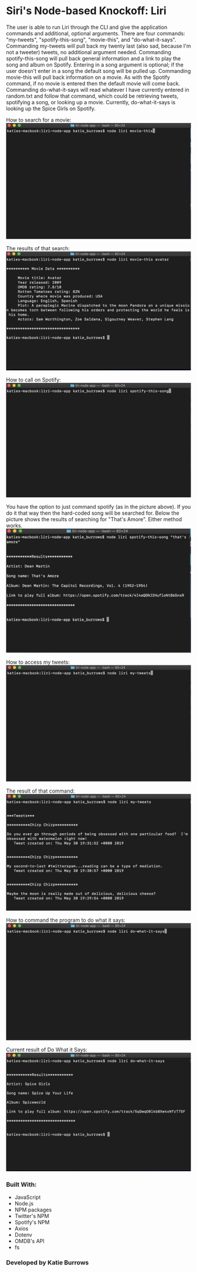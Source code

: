 # Siri's Node-based Knockoff:  Liri

The user is able to run Liri through the CLI and give the application commands and additional, optional arguments.  There are four commands:  "my-tweets", "spotify-this-song", "movie-this", and "do-what-it-says".  Commanding my-tweets will pull back my twenty last (also sad, because I'm not a tweeter) tweets, no additional argument needed.  Commanding spotify-this-song will pull back general information and a link to play the song and album on Spotify.  Entering in a song argument is optional; if the user doesn't enter in a song the default song will be pulled up.  Commanding movie-this will pull back information on a movie.  As with the Spotify command, if no movie is entered then the default movie will come back.  Commanding do-what-it-says will read whatever I have currently entered in random.txt and follow that command, which could be retrieving tweets, spotifying a song, or looking up a movie.  Currently, do-what-it-says is looking up the Spice Girls on Spotify.

How to search for a movie:
![Movie search language](assets/images/movieCommand.png)

The results of that search: 
![Movie search result](assets/images/movieResult.png)

How to call on Spotify:
![Spotify search language](assets/images/spotifyCommand.png)

You have the option to just command spotify (as in the picture above).  If you do it that way then the hard-coded song will be searched for.  Below the picture shows the results of searching for "That's Amore".  Either method works.
![Spotify command result](assets/images/spotifyResult.png)

How to access my tweets:
![Twitter search language](assets/images/tweetsCommand.png)

The result of that command:
![Twitter command result](assets/images/tweetsResult.png)

How to command the program to do what it says:
![Do what it says language](assets/images/whatItSaysCommand.png)

Current result of Do What it Says:
![Do What it Says command result](assets/images/doWhatItSaysResult.png)

### Built With:
* JavaScript
* Node.js
* NPM packages
* Twitter's NPM
* Spotify's NPM
* Axios
* Dotenv
* OMDB's API
* fs

### Developed by Katie Burrows
